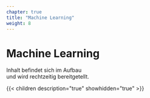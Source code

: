 ```yaml
---
chapter: true
title: "Machine Learning"
weight: 8
---
```



# Machine Learning

Inhalt befindet sich im Aufbau<br>
und wird rechtzeitig bereitgetellt.


{{< children description="true" showhidden="true" >}}
